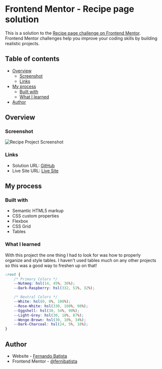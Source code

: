 # Frontend Mentor - Recipe page solution

This is a solution to the [Recipe page challenge on Frontend Mentor](https://www.frontendmentor.io/challenges/recipe-page-KiTsR8QQKm). Frontend Mentor challenges help you improve your coding skills by building realistic projects. 

## Table of contents

- [Overview](#overview)
  - [Screenshot](#screenshot)
  - [Links](#links)
- [My process](#my-process)
  - [Built with](#built-with)
  - [What I learned](#what-i-learned)
- [Author](#author)


## Overview

### Screenshot

![Recipe Project Screenshot](./screenshot.jpg)

### Links

- Solution URL: [GitHub](https://github.com/FernJBatista/Recipe-page-challenge)
- Live Site URL: [Live Site](https://fernjbatista.github.io/Recipe-page/)

## My process

### Built with

- Semantic HTML5 markup
- CSS custom properties
- Flexbox
- CSS Grid
- Tables

### What I learned

With this project the one thing I had to look for was how to properly organize and style tables. I haven't used tables much on any other projects so this was a good way to freshen up on that!

```CSS I'm getting very used to using this for the colors. It makes it a lot easier for me when I set my colors in Figma.
:root {
    /* Primary Colors */
    --Nutmeg: hsl(14, 45%, 36%);
    --Dark-Raspberry: hsl(332, 51%, 32%);

    /* Neutral Colors */
    --White: hsl(0, 0%, 100%);
    --Rose-White: hsl(330, 100%, 98%);
    --Eggshell: hsl(30, 54%, 90%);
    --Light-Grey: hsl(30, 18%, 87%);
    --Wenge-Brown: hsl(30, 10%, 34%);
    --Dark-Charcoal: hsl(24, 5%, 18%);
}
```

## Author

- Website - [Fernando Batista](https://www.fernando-batista.weblow.io)
- Frontend Mentor - [@fernjbatista](https://www.frontendmentor.io/profile/fernjbatista)

